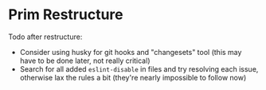 # Prim Restructure

Todo after restructure:

- Consider using husky for git hooks and "changesets" tool (this may have to be done later, not really critical)
- Search for all added `eslint-disable` in files and try resolving each issue, otherwise lax the rules a bit (they're nearly impossible to follow now)
